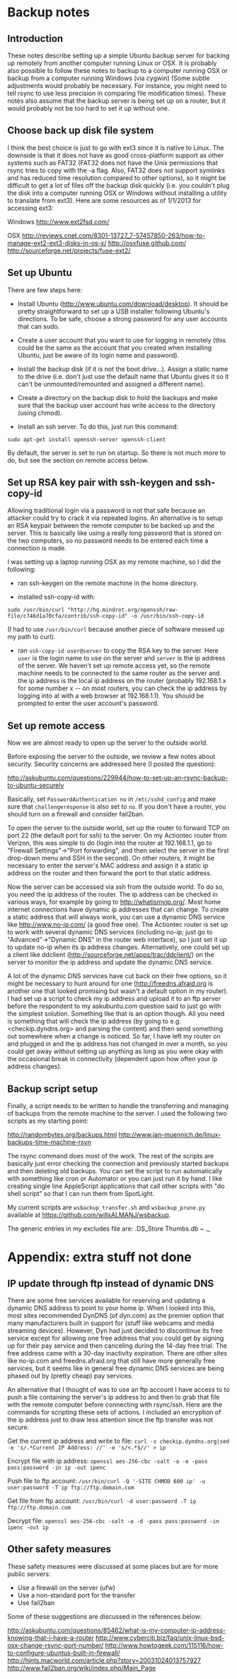 Backup notes
============
Introduction
------------
These notes describe setting up a simple Ubuntu backup server for backing up remotely from another computer running Linux or OSX.  It is probably also possible to follow these notes to backup to a computer running OSX or backup from a computer running Windows (via cygwin) (Some subtle adjustments would probably be necessary.  For instance, you might need to tell rsync to use less precision in comparing file modification times).  These notes also assume that the backup server is being set up on a router, but it would probably not be too hard to set it up without one.

Choose back up disk file system
-------------------------------
I think the best choice is just to go with ext3 since it is native to Linux.  The downside is that it does not have as good cross-platform support as other systems such as FAT32 (FAT32 does not have the Unix permissions that rsync tries to copy with the -a flag.  Also, FAT32 does not support symlinks and has reduced time resolution compared to other options), so it might be difficult to get a lot of files off the backup disk quickly (i.e. you couldn't plug the disk into a computer running OSX or Windows without installing a utility to translate from ext3).  Here are some resources as of 1/1/2013 for accessing ext3:

Windows
<http://www.ext2fsd.com/>

OSX
<http://reviews.cnet.com/8301-13727_7-57457850-263/how-to-manage-ext2-ext3-disks-in-os-x/>
<http://osxfuse.github.com/>
<http://sourceforge.net/projects/fuse-ext2/>

Set up Ubuntu
----------------------------------------
There are few steps here:

* Install Ubuntu (<http://www.ubuntu.com/download/desktop>). It should be pretty straightforward to set up a USB installer following Ubuntu's directions.  To be safe, choose a strong password for any user accounts that can sudo.

* Create a user account that you want to use for logging in remotely (this could be the same as the account that you created when installing Ubuntu, just be aware of its login name and password).

* Install the backup disk (if it is not the boot drive...).  Assign a static name to the drive (i.e. don't just use the default name that Ubuntu gives it so it can't be unmounted/remounted and assigned a different name).

* Create a directory on the backup disk to hold the backups and make sure that the backup user account has write access to the directory (using chmod).

* Install an ssh server.  To do this, just run this command: 

`sudo apt-get install openssh-server openssh-client`

By default, the server is set to run on startup.  So there is not much more to do, but see the section on remote access below.

Set up RSA key pair with ssh-keygen and ssh-copy-id
---------------------------------------------------
Allowing traditional login via a password is not that safe because an attacker could try to crack it via repeated logins.  An alternative is to setup an RSA keypair between the remote computer to be backed up and the server.  This is basically like using a really long password that is stored on the two computers, so no password needs to be entered each time a connection is made.

I was setting up a laptop running OSX as my remote machine, so I did the following: 

* ran ssh-keygen on the remote machine in the home directory.  

* installed ssh-copy-id with:

`sudo /usr/bin/curl "http://hg.mindrot.org/openssh/raw-file/c746d1a70cfa/contrib/ssh-copy-id" -o /usr/bin/ssh-copy-id`

(I had to use `/usr/bin/curl` because another piece of software messed up my path to curl).

* ran `ssh-copy-id user@server` to copy the RSA key to the server.  Here  `user` is the login name to use on the server and `server` is the ip address of the server.  We haven't set up remote access yet, so the remote machine needs to be connected to the same router as the server and the ip address is the local ip address on the router (probably 192.168.1.x for some number x -- on most routers, you can check the ip address by logging into at with a web browser at 192.168.1.1).  You should be prompted to enter the user account's password.

Set up remote access
--------------------
Now we are almost ready to open up the server to the outside world.  

Before exposing the server to the outside, we review a few notes about security.  Security concerns are addressed here (I posted the question):

<http://askubuntu.com/questions/229944/how-to-set-up-an-rsync-backup-to-ubuntu-securely>

Basically, set `PasswordAuthentication no` in `/etc/sshd_config` and make sure that `challengeresponse` is also set to `no`.  If you don't have a router, you should turn on a firewall and consider fail2ban.

To open the server to the outside world, set up the router to forward TCP on port 22 (the default port for ssh) to the server.  On my Actiontec router from Verizon, this was simple to do (login into the router at 192.168.1.1, go to "Firewall Settings"->"Port forwarding", and then select the server in the first drop-down menu and SSH in the second).  On other routers, it might be necessary to enter the server's MAC address and assign it a static ip address on the router and then forward the port to that static address.

Now the server can be accessed via ssh from the outside world.  To do so, you need the ip address of the router.  The ip address can be checked in various ways, for example by going to <http://whatismyip.org/>.  Most home internet connections have dynamic ip addresses that can change.  To create a static address that will always work, you can use a dynamic DNS service like <http://www.no-ip.com/> (a good free one).  The Actiontec router is set up to work with several dynamic DNS services (including no-ip; just go to "Advanced"->"Dynamic DNS" in the router web interface), so I just set it up to update no-ip when its ip address changes.  Alternatively, one could set up a client like ddclient (<http://sourceforge.net/apps/trac/ddclient/>) on the server to monitor the ip address and update the dynamic DNS service.

A lot of the dynamic DNS services have cut back on their free options, so it might be necessary to hunt around for one (<http://freedns.afraid.org> is another one that looked promising but wasn't a default option in my router).  I had set up a script to check my ip address and upload it to an ftp server before the respondent to my askubuntu.com question said to just go with the simplest solution.  Something like that is an option though.  All you need is something that will check the ip address (by going to e.g. <checkip.dyndns.org> and parsing the content) and then send something out somewhere when a change is noticed.  So far, I have left my router on and plugged in and the ip address has not changed in over a month, so you could get away without setting up anything as long as you were okay with the occasional break in connectivity (dependent upon how often your ip address changes).

Backup script setup
-------------------
Finally, a script needs to be written to handle the transferring and managing of backups from the remote machine to the server.  I used the following two scripts as my starting point:

<http://randombytes.org/backups.html>
<http://www.jan-muennich.de/linux-backups-time-machine-rsyn>

The rsync command does most of the work.  The rest of the scripts are basically just error checking the connection and previously started backups and then deleting old backups.  You can set the script to run automatically with something like cron or Automator or you can just run it by hand.  I like creating single line AppleScript applications that call other scripts with "do shell script" so that I can run them from SpotLight.

My current scripts are `wsbackup_transfer.sh` and `wsbackup_prune.py` available at <https://github.com/willsALMANJ/wsbackup>.

The generic entries in my excludes file are:
.DS_Store
Thumbs.db
*~
._*

Appendix: extra stuff not done
==============================

IP update through ftp instead of dynamic DNS
--------------------------------------------
There are some free services available for reserving and updating a dynamic DNS address to point to your home ip.  When I looked into this, most sites recommended DynDNS (of dyn.com) as the premier option that many manufacturers built in support for (stuff like webcams and media streaming devices).  However, Dyn had just decided to discontinue its free service except for allowing one free address that you could get by signing up for their pay service and then canceling during the 14-day free trial.  The free address came with a 30-day inactivity expiration.  There are other sites like no-ip.com and freedns.afraid.org that still have more generally free services, but it seems like in general free dynamic DNS services are being phased out by (pretty cheap) pay services.

An alternative that I thought of was to use an ftp account I have access to to push a file containing the server's ip address to and then to grab that file with the remote computer before connecting with rsync/ssh.  Here are the commands for scripting these sets of actions.  I included an encryption of the ip address just to draw less attention since the ftp transfer was not secure.

Get the current ip address and write to file:
`curl -s checkip.dyndns.org|sed -e 's/.*Current IP Address: //' -e 's/<.*$//' > ip`

Encrypt file with ip address:
`openssl aes-256-cbc -salt -a -e -pass pass:password -in ip -out ipenc`

Push file to ftp account:
`/usr/bin/curl -Q '-SITE CHMOD 600 ip' -u user:password -T ip ftp://ftp.domain.com`

Get file from ftp account:
`/usr/bin/curl -d user:password -T ip ftp://ftp.domain.com`

Decrypt file:
`openssl aes-256-cbc -salt -a -d -pass pass:password -in ipenc -out ip`

Other safety measures
---------------------
These safety measures were discussed at some places but are for more public servers:

* Use a firewall on the server (ufw)
* Use a non-standard port for the transfer
* Use fail2ban

Some of these suggestions are discussed in the references below:

<http://askubuntu.com/questions/85462/what-is-my-computer-ip-address-knowing-that-i-have-a-router>
<http://www.cyberciti.biz/faq/unix-linux-bsd-osx-change-rsync-port-number/>
<http://www.howtogeek.com/115116/how-to-configure-ubuntus-built-in-firewall/>
<http://hints.macworld.com/article.php?story=20031024013757927>
<http://www.fail2ban.org/wiki/index.php/Main_Page>